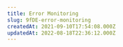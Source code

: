 ```yaml
---
title: Error Monitoring
slug: 9fDE-error-monitoring
createdAt: 2021-09-10T17:54:08.000Z
updatedAt: 2022-08-18T22:36:12.000Z
---
```

